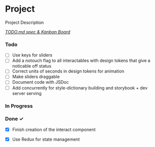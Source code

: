# Project

Project Description

<em>[TODO.md spec & Kanban Board](https://bit.ly/3fCwKfM)</em>

### Todo

- [ ] Use keys for sliders  
- [ ] Add a notouch flag to all interactables with design tokens that give a noticable off status  
- [ ] Correct units of seconds in design tokens for animation  
- [ ] Make sliders draggable  
- [ ] Document code with JSDoc  
- [ ] Add concurrently for style-dictionary building and storybook + dev server serving  

### In Progress


### Done ✓

- [x] Finish creation of the interact component  
- [x] Use Redux for state management  

